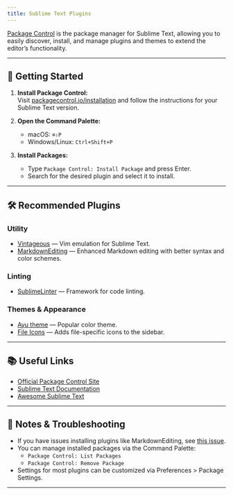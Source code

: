 ```yaml
---
title: Sublime Text Plugins
---
```


[Package Control](https://packagecontrol.io/) is the package manager for Sublime Text, allowing you to easily discover, install, and manage plugins and themes to extend the editor’s functionality.

---

## 🚀 Getting Started

1. **Install Package Control:**  
   Visit [packagecontrol.io/installation](https://packagecontrol.io/installation) and follow the instructions for your Sublime Text version.

2. **Open the Command Palette:**  
   - macOS: `⌘⇧P`  
   - Windows/Linux: `Ctrl+Shift+P`

3. **Install Packages:**  
   - Type `Package Control: Install Package` and press Enter.
   - Search for the desired plugin and select it to install.

---

## 🛠️ Recommended Plugins

### Utility

- [Vintageous](https://packagecontrol.io/packages/Vintageous) — Vim emulation for Sublime Text.
- [MarkdownEditing](https://github.com/SublimeText-Markdown/MarkdownEditing) — Enhanced Markdown editing with better syntax and color schemes.

### Linting

- [SublimeLinter](https://github.com/SublimeLinter/SublimeLinter) — Framework for code linting.

### Themes & Appearance

- [Ayu theme](https://github.com/dempfi/ayu) — Popular color theme.
- [File Icons](https://github.com/ihodev/a-file-icon) — Adds file-specific icons to the sidebar.

---

## 📚 Useful Links

- [Official Package Control Site](https://packagecontrol.io/)
- [Sublime Text Documentation](https://www.sublimetext.com/docs/)
- [Awesome Sublime Text](https://github.com/dreikanter/sublime-bookmarks)

---

## 📝 Notes & Troubleshooting

- If you have issues installing plugins like MarkdownEditing, see [this issue](https://github.com/SublimeText-Markdown/MarkdownEditing/issues/485).
- You can manage installed packages via the Command Palette:  
  - `Package Control: List Packages`
  - `Package Control: Remove Package`
- Settings for most plugins can be customized via Preferences > Package Settings.

---
